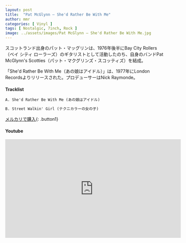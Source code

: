 ```yaml
---
layout: post
title:  "Pat McGlynn – She'd Rather Be With Me"
author: mmr
categories: [ Vinyl ]
tags: [ Nostalgic, 7inch, Rock ]
image: ../assets/images/Pat McGlynn – She'd Rather Be With Me.jpg
---
```


スコットランド出身のパット・マッグリンは、1976年後半にBay City Rollers（ベイ シティ ローラーズ）のギタリストとして活動したのち、自身のバンドPat McGlynn's Scotties（パット・マクグリンズ・スコッティズ）を結成。

「She'd Rather Be With Me（あの娘はアイドル）」は、1977年にLondon Recordsよりリリースされた。プロデューサーはNick Raymonde。 

#### Tracklist
```md
A. She'd Rather Be With Me (あの娘はアイドル)

B. Street Walkin' Girl (テクニカラーの女の子)
```

[メルカリで購入](https://jp.mercari.com/item/m46039365171?afid=6142608987){: .button1}

#### Youtube
<iframe width="560" height="315" src="https://www.youtube.com/embed/A1eEvI-Y6p0?si=t7IUWVojD9-kb25Z" title="YouTube video player" frameborder="0" allow="accelerometer; autoplay; clipboard-write; encrypted-media; gyroscope; picture-in-picture; web-share" referrerpolicy="strict-origin-when-cross-origin" allowfullscreen></iframe>